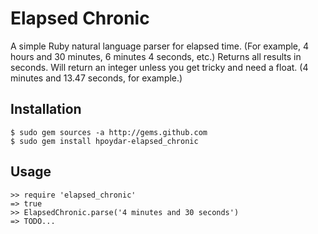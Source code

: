 Elapsed Chronic
===============

A simple Ruby natural language parser for elapsed time. (For example, 4 hours and 30 minutes, 6 minutes 4 seconds, etc.) Returns all results in seconds. Will return an integer unless you get tricky and need a float. (4 minutes and 13.47 seconds, for example.)

Installation
------------

    $ sudo gem sources -a http://gems.github.com
    $ sudo gem install hpoydar-elapsed_chronic

Usage
-----

    >> require 'elapsed_chronic'
    => true
    >> ElapsedChronic.parse('4 minutes and 30 seconds')
    => TODO...
